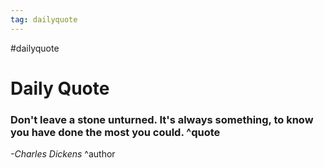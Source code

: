 ```yaml
---
tag: dailyquote
---
```


#dailyquote

# Daily Quote

### Don't leave a stone unturned. It's always something, to know you have done the most you could. ^quote
*-Charles Dickens* ^author

